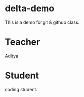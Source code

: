 # delta-demo
This is a demo for git &amp; github class.


# Teacher 
Aditya

# Student 
coding student.